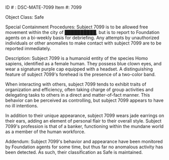 ID # : DSC-MATE-7099
Item #: 7099

Object Class: Safe

Special Containment Procedures:
Subject 7099 is to be allowed free movement within the city of ██████████, but is to report to Foundation agents on a bi-weekly basis for debriefing. Any attempts by unauthorized individuals or other anomalies to make contact with subject 7099 are to be reported immediately.

Description:
Subject 7099 is a humanoid entity of the species Homo sapiens, identified as a female human. They possess blue clown eyes, and wear a signature purple cap equipped with a headset. A distinguishing feature of subject 7099's forehead is the presence of a two-color band.

When interacting with others, subject 7099 tends to exhibit traits of organization and efficiency, often taking charge of group activities and delegating tasks to others in a direct and matter-of-fact manner. This behavior can be perceived as controlling, but subject 7099 appears to have no ill intentions.

In addition to their unique appearance, subject 7099 wears jade earrings on their ears, adding an element of personal flair to their overall style. Subject 7099's profession is that of a banker, functioning within the mundane world as a member of the human workforce.

Addendum:
Subject 7099's behavior and appearance have been monitored by Foundation agents for some time, but thus far no anomalous activity has been detected. As such, their classification as Safe is maintained.